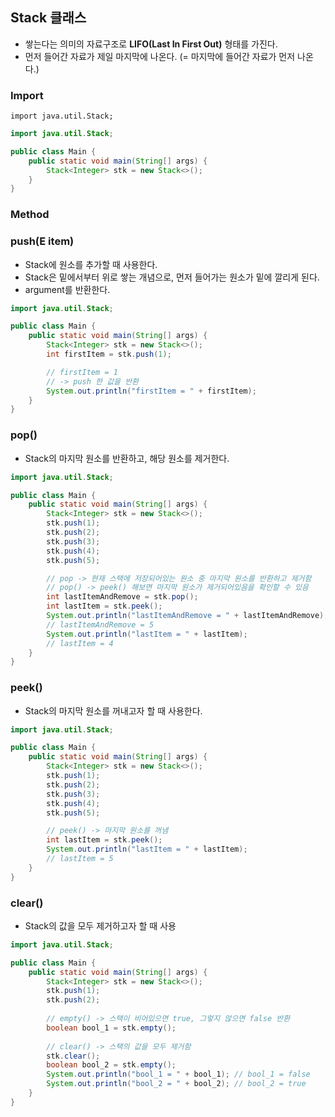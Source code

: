 ## Stack 클래스

* 쌓는다는 의미의 자료구조로 **LIFO(Last In First Out)** 형태를 가진다.
* 먼저 들어간 자료가 제일 마지막에 나온다. (= 마지막에 들어간 자료가 먼저 나온다.)

### Import
```
import java.util.Stack;
```

```java
import java.util.Stack;

public class Main {
    public static void main(String[] args) {
        Stack<Integer> stk = new Stack<>();
    }
}
```

### Method
### push(E item)
* Stack에 원소를 추가할 때 사용한다.
* Stack은 밑에서부터 위로 쌓는 개념으로, 먼저 들어가는 원소가 밑에 깔리게 된다.
* argument를 반환한다.

```java
import java.util.Stack;

public class Main {
    public static void main(String[] args) {
        Stack<Integer> stk = new Stack<>();
        int firstItem = stk.push(1);

        // firstItem = 1
        // -> push 한 값을 반환
        System.out.println("firstItem = " + firstItem);
    }
}
```

### pop()
* Stack의 마지막 원소를 반환하고, 해당 원소를 제거한다.

```java
import java.util.Stack;

public class Main {
    public static void main(String[] args) {
        Stack<Integer> stk = new Stack<>();
        stk.push(1);
        stk.push(2);
        stk.push(3);
        stk.push(4);
        stk.push(5);

        // pop -> 현재 스택에 저장되어있는 원소 중 마지막 원소를 반환하고 제거함
        // pop() -> peek() 해보면 마지막 원소가 제거되어있음을 확인할 수 있음
        int lastItemAndRemove = stk.pop();
        int lastItem = stk.peek();
        System.out.println("lastItemAndRemove = " + lastItemAndRemove);
        // lastItemAndRemove = 5
        System.out.println("lastItem = " + lastItem);
        // lastItem = 4
    }
}
```

### peek()
* Stack의 마지막 원소를 꺼내고자 할 때 사용한다.

```java
import java.util.Stack;

public class Main {
    public static void main(String[] args) {
        Stack<Integer> stk = new Stack<>();
        stk.push(1);
        stk.push(2);
        stk.push(3);
        stk.push(4);
        stk.push(5);

        // peek() -> 마지막 원소를 꺼냄
        int lastItem = stk.peek();
        System.out.println("lastItem = " + lastItem);
        // lastItem = 5
    }
}
```

### clear()
* Stack의 값을 모두 제거하고자 할 때 사용

```java
import java.util.Stack;

public class Main {
    public static void main(String[] args) {
        Stack<Integer> stk = new Stack<>();
        stk.push(1);
        stk.push(2);
        
        // empty() -> 스택이 비어있으면 true, 그렇지 않으면 false 반환
        boolean bool_1 = stk.empty();
        
        // clear() -> 스택의 값을 모두 제거함
        stk.clear();
        boolean bool_2 = stk.empty();
        System.out.println("bool_1 = " + bool_1); // bool_1 = false
        System.out.println("bool_2 = " + bool_2); // bool_2 = true
    }
}
```